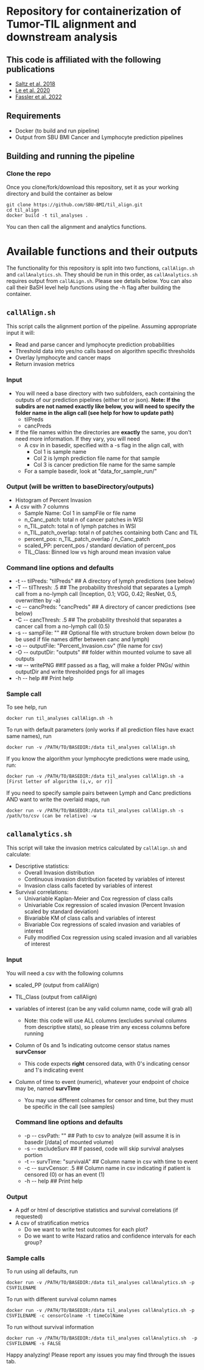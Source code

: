 # Repository for containerization of Tumor-TIL alignment and downstream analysis

## This code is affiliated with the following publications
- [Saltz et al. 2018](https://www.cell.com/cell-reports/fulltext/S2211-1247(18)30447-9?_returnURL=https%3A%2F%2Flinkinghub.elsevier.com%2Fretrieve%2Fpii%2FS2211124718304479%3Fshowall%3Dtrue)
- [Le et al. 2020](https://ajp.amjpathol.org/article/S0002-9440(20)30188-7/fulltext)
- [Fassler et al. 2022](https://pubmed.ncbi.nlm.nih.gov/35565277/)

## Requirements
- Docker (to build and run pipeline)
- Output from SBU BMI Cancer and Lymphocyte prediction pipelines

## Building and running the pipeline
### Clone the repo

Once you clone/fork/download this repository, set it as your working directory and build the container as below

```
git clone https://github.com/SBU-BMI/til_align.git
cd til_align
docker build -t til_analyses .
```

You can then call the alignment and analytics functions.
# Available functions and their outputs

The functionality for this repository is split into two functions, `callAlign.sh` and `callAnalytics.sh`. They should be run in this order, as `callAnalytics.sh` requires output from `callALign.sh`. Please see details below. You can also call their BaSH level help functions using the -h flag after building the container.
## `callAlign.sh`

This script calls the alignment portion of the pipeline. Assuming appropriate input it will:
- Read and parse cancer and lymphocyte prediction probabilities
- Threshold data into yes/no calls based on algorithm specific thresholds
- Overlay lymphocyte and cancer maps
- Return invasion metrics

### Input
- You will need a base directory with two subfolders, each containing the outputs of our prediction pipelines (either txt or json). **Note: If the subdirs are not named exactly like below, you will need to specify the folder name in the align call (see help for how to update path)**
  * tilPreds
  * cancPreds
- If the file names within the directories are __exactly__ the same, you don't need more information. If they vary, you will need
  * A csv in in basedir, specified with a -s flag in the align call, with
    - Col 1 is sample name
    - Col 2 is lymph prediction file name for that sample
    - Col 3 is cancer prediction file name for the same sample
  * For a sample basedir, look at "data_for_sample_run/"
### Output (will be written to baseDirectory/outputs)
- Histogram of Percent Invasion
- A csv with 7 columns
  * Sample Name: Col 1 in sampFile or file name
  * n_Canc_patch: total n of cancer patches in WSI
  * n_TIL_patch: total n of lymph patches in WSI
  * n_TIL_patch_overlap: total n of patches containing both Canc and TIL
  * percent_pos: n_TIL_patch_overlap / n_Canc_patch
  * scaled_PP: percent_pos / standard deviation of percent_pos
  * TIL_Class: Binned low vs high around mean invasion value

### Command line options and defaults

   * -t -- tilPreds: "tilPreds" ## A directory of lymph predictions (see below)
   * -T -- tilThresh: .5 ## The probability threshold that separates a Lymph call from a no-lymph call (Inception, 0.1; VGG, 0.42; ResNet, 0.5, overwritten by -a)
   * -c -- cancPreds: "cancPreds" ## A directory of cancer predictions (see below)
   * -C -- cancThresh: .5 ## The probability threshold that separates a cancer call from a no-lymph call (0.5)
   * -s -- sampFile: "" ## Optional file with structure broken down below (to be used if file names differ between canc and lymph)
   * -o -- outputFile: "Percent_Invasion.csv" (file name for csv)
   * -O -- outputDir: "outputs" ## folder within mounted volume to save all outputs
   * -w -- writePNG ##If passed as a flag, will make a folder PNGs/ within outputDir and write thresholded pngs for all images
   * -h -- help ## Print help

### Sample call

To see help, run

```
docker run til_analyses callAlign.sh -h
```
 To run with default parameters (only works if all prediction files have exact same names), run
```
docker run -v /PATH/TO/BASEDIR:/data til_analyses callAlign.sh
```
If you know the algorithm your lymphocyte predictions were made using, run:
```
docker run -v /PATH/TO/BASEDIR:/data til_analyses callAlign.sh -a [First letter of algorithm (i,v, or r)]
```
If you need to specify sample pairs between Lymph and Canc predictions AND want to write the overlaid maps, run
```
docker run -v /PATH/TO/BASEDIR:/data til_analyses callAlign.sh -s /path/to/csv (can be relative) -w
```
## `callanalytics.sh`

This script will take the invasion metrics calculated by `callAlign.sh` and calculate:
- Descriptive statistics:
  * Overall Invasion distribution
  * Continuous invasion distribution faceted by variables of interest
  * Invasion class calls faceted by variables of interest
- Survival correlations:
  * Univariable Kaplan-Meier and Cox regression of class calls
  * Univariable Cox regression of scaled invasion (Percent Invasion scaled by standard deviation)
  * Bivariable KM of class calls and variables of interest
  * Bivariable Cox regressions of scaled invasion and variables of interest
  * Fully modified Cox regression using scaled invasion and all variables of interest

### Input
You will need a csv with the following columns
- scaled_PP (output from callAlign)
- TIL_Class (output from callAlign)
- variables of interest (can be any valid column name, code will grab all)
  * Note: this code will use ALL columns (excludes survival columns from descriptive stats), so please trim any excess columns before running
- Column of 0s and 1s indicating outcome censor status names **survCensor**
  * This code expects __right__ censored data, with 0's indicating censor and 1's indicating event
- Column of time to event (numeric), whatever your endpoint of choice may be, named **survTime**
  * You may use different colnames for censor and time, but they must be specific in the call (see samples)

  ### Command line options and defaults

   * -p -- csvPath: "" ## Path to csv to analyze (will assume it is in basedir [/data] of mounted volume)
   * -s -- excludeSurv ## If passed, code will skip survival analyses portion
   * -t -- survTime: "survivalA" ## Column name in csv with time to event
   * -c -- survCensor: .5 ## Column name in csv indicating if patient is censored (0) or has an event (1)
   * -h -- help ## Print help

### Output
- A pdf or html of descriptive statistics and survival correlations (if requested)
- A csv of stratification metrics
  * Do we want to write test outcomes for each plot?
  * Do we want to write Hazard ratios and confidence intervals for each group?

### Sample calls

To run using all defaults, run
```
docker run -v /PATH/TO/BASEDIR:/data til_analyses callAnalytics.sh -p CSVFILENAME
```

To run with different survival column names
```
docker run -v /PATH/TO/BASEDIR:/data til_analyses callAnalytics.sh -p CSVFILENAME -c censorColname -t timeColName
```

To run without survival information
```
docker run -v /PATH/TO/BASEDIR:/data til_analyses callAnalytics.sh  -p CSVFILENAME -s FALSE
```


Happy analyzing! Please report any issues you may find through the issues tab.
